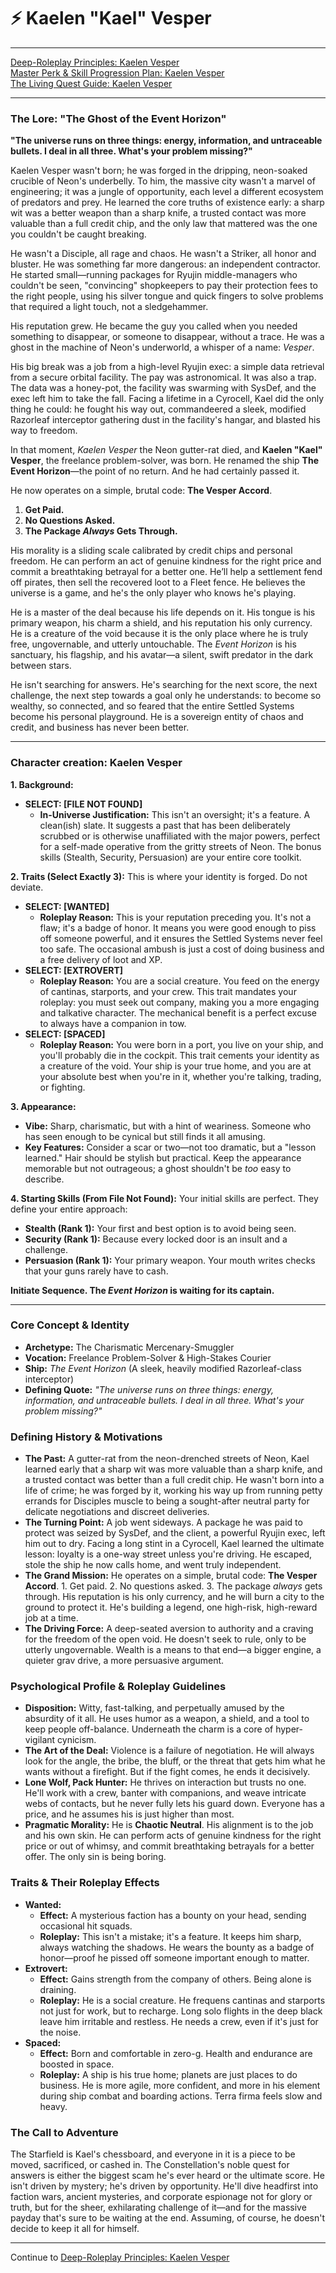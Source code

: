 
# ⚡ Kaelen "Kael" Vesper

***

[Deep-Roleplay Principles: Kaelen Vesper](deep_roleplay.md)  
[Master Perk & Skill Progression Plan: Kaelen Vesper](perks_skills.md)  
[The Living Quest Guide: Kaelen Vesper](quest_guide.md)  

---

### **The Lore: "The Ghost of the Event Horizon"**

**"The universe runs on three things: energy, information, and untraceable bullets. I deal in all three. What's your problem missing?"**

Kaelen Vesper wasn't born; he was forged in the dripping, neon-soaked crucible of Neon's underbelly. To him, the massive city wasn't a marvel of engineering; it was a jungle of opportunity, each level a different ecosystem of predators and prey. He learned the core truths of existence early: a sharp wit was a better weapon than a sharp knife, a trusted contact was more valuable than a full credit chip, and the only law that mattered was the one you couldn't be caught breaking.

He wasn't a Disciple, all rage and chaos. He wasn't a Striker, all honor and bluster. He was something far more dangerous: an independent contractor. He started small—running packages for Ryujin middle-managers who couldn't be seen, "convincing" shopkeepers to pay their protection fees to the right people, using his silver tongue and quick fingers to solve problems that required a light touch, not a sledgehammer.

His reputation grew. He became the guy you called when you needed something to disappear, or someone to disappear, without a trace. He was a ghost in the machine of Neon's underworld, a whisper of a name: *Vesper*.

His big break was a job from a high-level Ryujin exec: a simple data retrieval from a secure orbital facility. The pay was astronomical. It was also a trap. The data was a honey-pot, the facility was swarming with SysDef, and the exec left him to take the fall. Facing a lifetime in a Cyrocell, Kael did the only thing he could: he fought his way out, commandeered a sleek, modified Razorleaf interceptor gathering dust in the facility's hangar, and blasted his way to freedom.

In that moment, *Kaelen Vesper* the Neon gutter-rat died, and **Kaelen "Kael" Vesper**, the freelance problem-solver, was born. He renamed the ship **The Event Horizon**—the point of no return. And he had certainly passed it.

He now operates on a simple, brutal code: **The Vesper Accord**. 
1.  **Get Paid.**
2.  **No Questions Asked.**
3.  **The Package *Always* Gets Through.**

His morality is a sliding scale calibrated by credit chips and personal freedom. He can perform an act of genuine kindness for the right price and commit a breathtaking betrayal for a better one. He’ll help a settlement fend off pirates, then sell the recovered loot to a Fleet fence. He believes the universe is a game, and he's the only player who knows he's playing.

He is a master of the deal because his life depends on it. His tongue is his primary weapon, his charm a shield, and his reputation his only currency. He is a creature of the void because it is the only place where he is truly free, ungovernable, and utterly untouchable. The *Event Horizon* is his sanctuary, his flagship, and his avatar—a silent, swift predator in the dark between stars.

He isn't searching for answers. He's searching for the next score, the next challenge, the next step towards a goal only he understands: to become so wealthy, so connected, and so feared that the entire Settled Systems become his personal playground. He is a sovereign entity of chaos and credit, and business has never been better.

---

### Character creation: Kaelen Vesper

**1. Background:**
*   **SELECT: [FILE NOT FOUND]**
    *   **In-Universe Justification:** This isn't an oversight; it's a feature. A clean(ish) slate. It suggests a past that has been deliberately scrubbed or is otherwise unaffiliated with the major powers, perfect for a self-made operative from the gritty streets of Neon. The bonus skills (Stealth, Security, Persuasion) are your entire core toolkit.

**2. Traits (Select Exactly 3):**
This is where your identity is forged. Do not deviate.

*   **SELECT: [WANTED]**
    *   **Roleplay Reason:** This is your reputation preceding you. It's not a flaw; it's a badge of honor. It means you were good enough to piss off someone powerful, and it ensures the Settled Systems never feel too safe. The occasional ambush is just a cost of doing business and a free delivery of loot and XP.
*   **SELECT: [EXTROVERT]**
    *   **Roleplay Reason:** You are a social creature. You feed on the energy of cantinas, starports, and your crew. This trait mandates your roleplay: you must seek out company, making you a more engaging and talkative character. The mechanical benefit is a perfect excuse to always have a companion in tow.
*   **SELECT: [SPACED]**
    *   **Roleplay Reason:** You were born in a port, you live on your ship, and you'll probably die in the cockpit. This trait cements your identity as a creature of the void. Your ship is your true home, and you are at your absolute best when you're in it, whether you're talking, trading, or fighting.

**3. Appearance:**
*   **Vibe:** Sharp, charismatic, but with a hint of weariness. Someone who has seen enough to be cynical but still finds it all amusing.
*   **Key Features:** Consider a scar or two—not too dramatic, but a "lesson learned." Hair should be stylish but practical. Keep the appearance memorable but not outrageous; a ghost shouldn't be *too* easy to describe.

**4. Starting Skills (From File Not Found):**
Your initial skills are perfect. They define your entire approach:
*   **Stealth (Rank 1):** Your first and best option is to avoid being seen.
*   **Security (Rank 1):** Because every locked door is an insult and a challenge.
*   **Persuasion (Rank 1):** Your primary weapon. Your mouth writes checks that your guns rarely have to cash.

**Initiate Sequence. The *Event Horizon* is waiting for its captain.**

---

### Core Concept & Identity
*   **Archetype:** The Charismatic Mercenary-Smuggler
*   **Vocation:** Freelance Problem-Solver & High-Stakes Courier
*   **Ship:** *The Event Horizon* (A sleek, heavily modified Razorleaf-class interceptor)
*   **Defining Quote:** *"The universe runs on three things: energy, information, and untraceable bullets. I deal in all three. What's your problem missing?"*

### Defining History & Motivations
*   **The Past:** A gutter-rat from the neon-drenched streets of Neon, Kael learned early that a sharp wit was more valuable than a sharp knife, and a trusted contact was better than a full credit chip. He wasn't born into a life of crime; he was forged by it, working his way up from running petty errands for Disciples muscle to being a sought-after neutral party for delicate negotiations and discreet deliveries.
*   **The Turning Point:** A job went sideways. A package he was paid to protect was seized by SysDef, and the client, a powerful Ryujin exec, left him out to dry. Facing a long stint in a Cyrocell, Kael learned the ultimate lesson: loyalty is a one-way street unless you're driving. He escaped, stole the ship he now calls home, and went truly independent.
*   **The Grand Mission:** He operates on a simple, brutal code: **The Vesper Accord**. 1. Get paid. 2. No questions asked. 3. The package *always* gets through. His reputation is his only currency, and he will burn a city to the ground to protect it. He's building a legend, one high-risk, high-reward job at a time.
*   **The Driving Force:** A deep-seated aversion to authority and a craving for the freedom of the open void. He doesn't seek to rule, only to be utterly ungovernable. Wealth is a means to that end—a bigger engine, a quieter grav drive, a more persuasive argument.

### Psychological Profile & Roleplay Guidelines
*   **Disposition:** Witty, fast-talking, and perpetually amused by the absurdity of it all. He uses humor as a weapon, a shield, and a tool to keep people off-balance. Underneath the charm is a core of hyper-vigilant cynicism.
*   **The Art of the Deal:** Violence is a failure of negotiation. He will always look for the angle, the bribe, the bluff, or the threat that gets him what he wants without a firefight. But if the fight comes, he ends it decisively.
*   **Lone Wolf, Pack Hunter:** He thrives on interaction but trusts no one. He'll work with a crew, banter with companions, and weave intricate webs of contacts, but he never fully lets his guard down. Everyone has a price, and he assumes his is just higher than most.
*   **Pragmatic Morality:** He is **Chaotic Neutral**. His alignment is to the job and his own skin. He can perform acts of genuine kindness for the right price or out of whimsy, and commit breathtaking betrayals for a better offer. The only sin is being boring.

### Traits & Their Roleplay Effects
*   **Wanted:**
    *   **Effect:** A mysterious faction has a bounty on your head, sending occasional hit squads.
    *   **Roleplay:** This isn't a mistake; it's a feature. It keeps him sharp, always watching the shadows. He wears the bounty as a badge of honor—proof he pissed off someone important enough to matter.
*   **Extrovert:**
    *   **Effect:** Gains strength from the company of others. Being alone is draining.
    *   **Roleplay:** He is a social creature. He frequens cantinas and starports not just for work, but to recharge. Long solo flights in the deep black leave him irritable and restless. He needs a crew, even if it's just for the noise.
*   **Spaced:**
    *   **Effect:** Born and comfortable in zero-g. Health and endurance are boosted in space.
    *   **Roleplay:** A ship is his true home; planets are just places to do business. He is more agile, more confident, and more in his element during ship combat and boarding actions. Terra firma feels slow and heavy.

### The Call to Adventure
The Starfield is Kael's chessboard, and everyone in it is a piece to be moved, sacrificed, or cashed in. The Constellation's noble quest for answers is either the biggest scam he's ever heard or the ultimate score. He isn't driven by mystery; he's driven by opportunity. He'll dive headfirst into faction wars, ancient mysteries, and corporate espionage not for glory or truth, but for the sheer, exhilarating challenge of it—and for the massive payday that's sure to be waiting at the end. Assuming, of course, he doesn't decide to keep it all for himself.

---

Continue to [Deep-Roleplay Principles: Kaelen Vesper](deep_roleplay.md)
